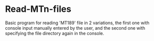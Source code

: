# Read-MTn-files

Basic program for reading 'MT189' file in 2 variations, the first one with console input manually entered by the user, 
and the second one with specifying the file directory again in the console.
